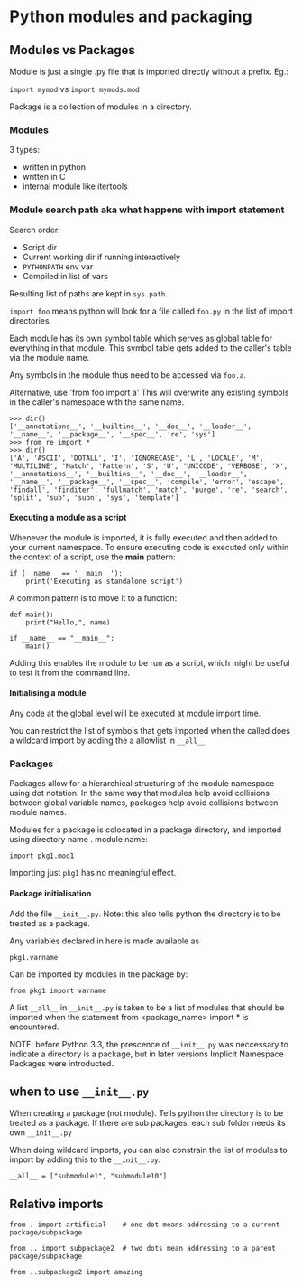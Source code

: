 # Python modules and packaging

## Modules vs Packages

Module is just a single .py file that is imported directly without a prefix. Eg.:

`import mymod` vs `import mymods.mod`

Package is a collection of modules in a directory.





### Modules

3 types:
* written in python
* written in C
* internal module like itertools

### Module search path aka what happens with import statement

Search order:

* Script dir
* Current working dir if running interactively
* `PYTHONPATH` env var
* Compiled in list of vars

Resulting list of paths are kept in `sys.path`.


`import foo` means python will look for a file called `foo.py` in the list of import directories.

Each module has its own symbol table which serves as global table for everything in that module. This symbol table gets added to the caller's table via the module name. 

Any symbols in the module thus need to be accessed via `foo.a`.

Alternative, use 'from foo import a'
This will overwrite any existing symbols in the caller's namespace with the same name.

```
>>> dir()
['__annotations__', '__builtins__', '__doc__', '__loader__', '__name__', '__package__', '__spec__', 're', 'sys']
>>> from re import *	
>>> dir()   
['A', 'ASCII', 'DOTALL', 'I', 'IGNORECASE', 'L', 'LOCALE', 'M', 'MULTILINE', 'Match', 'Pattern', 'S', 'U', 'UNICODE', 'VERBOSE', 'X', '__annotations__', '__builtins__', '__doc__', '__loader__', '__name__', '__package__', '__spec__', 'compile', 'error', 'escape', 'findall', 'finditer', 'fullmatch', 'match', 'purge', 're', 'search', 'split', 'sub', 'subn', 'sys', 'template']

```


#### Executing a module as a script

Whenever the module is imported, it is fully executed and then added to your current namespace.
To ensure executing code is executed only within the context of a script, use the __main__ pattern:



```
if (__name__ == '__main__'):
    print('Executing as standalone script')
```

A common pattern is to move it to a function:

```
def main():
    print("Hello,", name)

if __name__ == "__main__":
    main()
```


Adding this enables the module to be run as a script, which might be useful to test it from the command line.





#### Initialising a module

Any code at the global level will be executed at module import time.


You can restrict the list of symbols that gets imported when the called does a wildcard import by adding the a allowlist in `__all__`

### Packages

Packages allow for a hierarchical structuring of the module namespace using dot notation. In the same way that modules help avoid collisions between global variable names, packages help avoid collisions between module names.

Modules for a package is colocated in a package directory, and imported using directory name . module name:

```
import pkg1.mod1
```
Importing just `pkg1` has no meaningful effect.

#### Package initialisation

Add the file `__init__.py`. Note: this also tells python the directory is to be treated as a package.



Any variables declared in here is made available as

`pkg1.varname`

Can be imported by modules in the package by:

`from pkg1 import varname`

A list `__all__` in `__init__.py` is taken to be a list of modules that should be imported when the statement from <package_name> import * is encountered.

NOTE: before Python 3.3, the prescence of `__init__.py` was neccessary to indicate a directory is a package, but in later versions Implicit Namespace Packages were introducted.




## when to use `__init__.py`

When creating a package (not module). Tells python the directory is to be treated as a package.
If there are sub packages, each sub folder needs its own `__init__.py`

When doing wildcard imports, you can also constrain the list of modules to import by adding this to the `__init__.py`:

```
__all__ = ["submodule1", "submodule10"]
```


## Relative imports

```
from . import artificial    # one dot means addressing to a current package/subpackage

from .. import subpackage2  # two dots mean addressing to a parent package/subpackage

from ..subpackage2 import amazing
```
